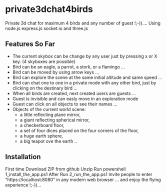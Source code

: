 # private3dchat4birds
Private 3d chat for maximum 4 birds and any number of guest !;-))....
Using node.js express.js socket.io and three.js

## Features So Far

* The current skybox can be change by any user just by pressing x or X key. (4 skyboxes are possible)
* Bird can be an eagle, a parrot, a stork, or a flamingo ... 
* Bird can be moved by using arrow keys ...
* Bird can explore the scene at the same initial altitude and same speed  ... 
* Bird can chat one to one in a private mode with any other bird, just by clicking on the destinary bird ...
* When all birds are created, next created users are guests ...
* Guest is invisible and can easly move in an exploration mode
* Guest can click on all objects to see their names ...
* Objects of the current world scene:
  - a little reflecting plane mirror,
  - a giant reflecting spherical mirror,
  - a checkerboard floor,
  - a set of four dices placed on the four corners of the floor,
  - a huge earth sphere,
  - a big teapot ove the earth ..
  
## Installation
First time
  Download ZIP from github
  Unzip
  Run powershell 1_install_the_app.ps1
After
  Run 2_run_the_app.ps1 
  Invite people to enter "https://localhost:8080" in any modern web browser ... 
  and enjoy the flying experience !;-))...


